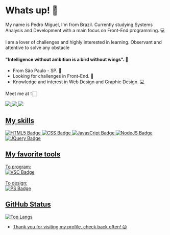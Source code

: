 # Whats up! 👋

My name is Pedro Miguel, I'm from Brazil. Currently studying Systems Analysis and Development with a main focus on Front-End programming. 💻 

I am a lover of challenges and highly interested in learning. Observant and attentive to solve any obstacle

#### "Intelligence without ambition is a bird without wings". 🧠

-  From São Paulo - SP. 📍 
-  Looking for challenges in Front-End. 🏡
- Knowledge and interest in Web Design and Graphic Design. 💻

Meet me at 👇🏻

<a href="https://github.com/pedromgotlib"><img src="https://img.shields.io/badge/GitHub-100000?style=for-the-badge&logo=github&logoColor=white"/> <a href="https://www.linkedin.com/in/pedro-miguel-gotlib-consoli-95b979208/"><img src="https://img.shields.io/badge/LinkedIn-0077B5?style=for-the-badge&logo=linkedin&logoColor=white"/> <a href="https://www.behance.net/pedromgotlib"><img src="https://img.shields.io/badge/-Behance-blue?style=for-the-badge&logo=behance&logoColor=white"/>

## My skills

![HTML5 Badge](https://img.shields.io/badge/HTML5-E34F26?style=for-the-badge&logo=html5&logoColor=white) ![CSS Badge](https://img.shields.io/badge/CSS3-1572B6?style=for-the-badge&logo=css3&logoColor=white) ![JavasCript Badge](https://img.shields.io/badge/JavaScript-F7DF1E?style=for-the-badge&logo=javascript&logoColor=black) ![NodeJS Badge](https://img.shields.io/badge/Node.js-43853D?style=for-the-badge&logo=node.js&logoColor=white) ![JQuery Badge](https://img.shields.io/badge/jQuery-0769AD?style=for-the-badge&logo=jquery&logoColor=white)

## My favorite tools
To program: <br>
![VSC Badge](https://img.shields.io/badge/Visual_Studio_Code-0078D4?style=for-the-badge&logo=visual%20studio%20code&logoColor=white)
<br><br>
To design: <br>
![PS Badge](https://img.shields.io/badge/Adobe%20Photoshop-00255e?style=for-the-badge&logo=Adobe%20Photoshop&logoColor=white)


## GitHub Status

![Top Langs](https://github-readme-stats.vercel.app/api/top-langs/?username=pedromgotlib&layout=compact)


- Thank you for visiting my profile, check back often! 😉
